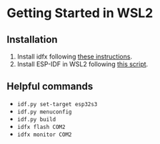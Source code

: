 # Getting Started in WSL2
## Installation
1. Install idfx following [these instructions](https://github.com/abobija/idfx).
2. Install ESP-IDF in WSL2 following [this script](https://gist.github.com/abobija/2f11d1b2c7cb079bec4df6e2348d969f).

## Helpful commands
* `idf.py set-target esp32s3`
* `idf.py menuconfig`
* `idf.py build`
* `idfx flash COM2`
* `idfx monitor COM2`